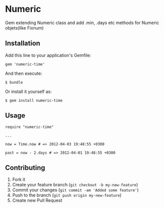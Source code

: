 # Numeric

Gem extending Numeric class and add .min, .days etc methods for Numeric objets(like Fixnum)

## Installation

Add this line to your application's Gemfile:

    gem 'numeric-time'

And then execute:

    $ bundle

Or install it yourself as:

    $ gem install numeric-time

## Usage

	require "numeric-time"

	...

	now = Time.now # => 2012-04-03 19:48:55 +0300

	past = now - 2.days # => 2012-04-01 19:48:55 +0300

## Contributing

1. Fork it
2. Create your feature branch (`git checkout -b my-new-feature`)
3. Commit your changes (`git commit -am 'Added some feature'`)
4. Push to the branch (`git push origin my-new-feature`)
5. Create new Pull Request
